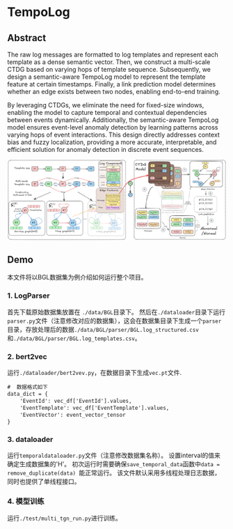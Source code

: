 # TempoLog

## Abstract

The raw log messages are formatted to log templates and represent each template as a dense semantic vector. Then, we construct a multi-scale CTDG based on varying hops of template sequence. Subsequently, we design a semantic-aware TempoLog model to represent the template feature at certain timestamps. Finally, a link prediction model determines whether an edge exists between two nodes, enabling end-to-end training.

By leveraging CTDGs, we eliminate the need for fixed-size windows, enabling the model to capture temporal and contextual dependencies between events dynamically. Additionally, the semantic-aware TempoLog model ensures event-level anomaly detection by learning patterns across varying hops of event interactions. This design directly addresses context bias and fuzzy localization, providing a more accurate, interpretable, and efficient solution for anomaly detection in discrete event sequences. 

![alt text](overview.png)

## Demo

本文件将以BGL数据集为例介绍如何运行整个项目。

### 1. LogParser

首先下载原始数据集放置在 ```./data/BGL```目录下。
然后在```./dataloader```目录下运行```parser.py```文件（注意修改对应的数据集），这会在数据集目录下生成一个```parser```目录，存放处理后的数据```./data/BGL/parser/BGL.log_structured.csv```和```./data/BGL/parser/BGL.log_templates.csv```。

### 2. bert2vec

运行```./dataloader/bert2vev.py```，在数据目录下生成```vec.pt```文件.

```
#  数据格式如下
data_dict = {
    'EventId': vec_df['EventId'].values,
    'EventTemplate': vec_df['EventTemplate'].values,
    'EventVector': event_vector_tensor
}
```

### 3. dataloader

运行```temporaldataloader.py```文件（注意修改数据集名称）。
设置interval的值来确定生成数据集的'H'。
初次运行时需要确保```save_temporal_data```函数中```data = remove_duplicate(data) ```能正常运行。
该文件默认采用多线程处理日志数据，同时也提供了单线程接口。

### 4. 模型训练

运行```./test/multi_tgn_run.py```进行训练。